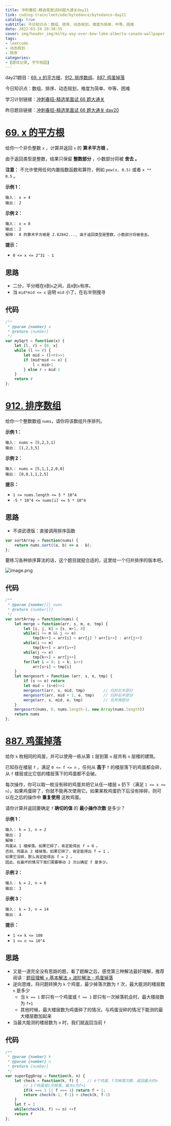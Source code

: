 ```yaml
---
title: 冲刺春招-精选笔面试66题大通关day21
link: coding-train/leetcode/bytedance/bytedance-day21
catalog: true
subtitle: 今日知识点：数组、排序、动态规划，难度为简单、中等、困难
date: 2022-03-28 20:30:55
cover: img/header_img/milky-way-over-bow-lake-alberta-canada-wallpaper-for-1920x1080-63-873.jpg
tags:
- leetcode
- 动态规划
- 排序
categories:
- [题目记录, 字节校园]
---
```


day21题目：[69. x 的平方根](https://leetcode-cn.com/problems/sqrtx/)、[912. 排序数组](https://leetcode-cn.com/problems/sort-an-array/)、[887. 鸡蛋掉落](https://leetcode-cn.com/problems/super-egg-drop/)

今日知识点：数组、排序、动态规划，难度为简单、中等、困难

学习计划链接：[冲刺春招-精选笔面试 66 题大通关](https://leetcode-cn.com/study-plan/bytedancecampus/?progress=dcmyjb3)

昨日题目链接：[冲刺春招-精选笔面试 66 题大通关 day20](https://juejin.cn/post/7079764184023433230)

# [69. x 的平方根](https://leetcode-cn.com/problems/sqrtx/)

给你一个非负整数 `x` ，计算并返回 `x` 的 **算术平方根** 。

由于返回类型是整数，结果只保留 **整数部分** ，小数部分将被 **舍去 。**

**注意：** 不允许使用任何内置指数函数和算符，例如 `pow(x, 0.5)` 或者 `x ** 0.5` 。

**示例 1：**

```
输入： x = 4
输出： 2
```

**示例 2：**

```
输入： x = 8
输出： 2
解释： 8 的算术平方根是 2.82842..., 由于返回类型是整数，小数部分将被舍去。
```

**提示：**

-   `0 <= x <= 2^31 - 1`

## 思路
- 二分，平分根在`0`到`x`之间，且`0`到`x`有序。
- 当 `mid*mid <= x` 说明 `mid` 小了，在右半侧搜寻
## 代码
```javascript
/**
 * @param {number} x
 * @return {number}
 */
var mySqrt = function(x) {
    let [l, r] = [0, x]
    while (l <= r) {
        let mid = (l+r)>>1
        if (mid*mid <= x) {
            l = mid+1
        } else r = mid-1
    }
    return r
};
```
# [912. 排序数组](https://leetcode-cn.com/problems/sort-an-array/)

给你一个整数数组 `nums`，请你将该数组升序排列。

**示例 1：**

```
输入： nums = [5,2,3,1]
输出： [1,2,3,5]
```

**示例 2：**

```
输入： nums = [5,1,1,2,0,0]
输出： [0,0,1,1,2,5]
```

**提示：**

-   `1 <= nums.length <= 5 * 10^4`
-   `-5 * 10^4 <= nums[i] <= 5 * 10^4`

## 思路
- 不讲武德版：直接调用排序函数
```javascript
var sortArray = function(nums) {
    return nums.sort((a, b) => a - b);
};
```
要练习各种排序算法的话，这个题目就挺合适的，这里给一个归并排序的版本吧。

![image.png](https://backblaze.cosine.ren/juejin/2bd159fb46df41c193aeaa62e5dcf87e~tplv-k3u1fbpfcp-watermark.png)
## 代码
```javascript
/**
 * @param {number[]} nums
 * @return {number[]}
 */
var sortArray = function(nums) {
    let merge = function(arr, s, m, e, tmp) {
        let [i, j, k] = [s, m+1, 0]
        while(i <= m && j <= e)
            tmp[k++] = arr[i] < arr[j] ? arr[i++] : arr[j++]
        while(i <= m) 
            tmp[k++] = arr[i++]
        while(j <= e)
            tmp[k++] = arr[j++]
        for(let i = 0; i < k; i++) 
            arr[s+i] = tmp[i]
    }
    let mergesort = function (arr, s, e, tmp) {
        if (s >= e) return
        let mid = (s+e)>>1
        mergesort(arr, s, mid, tmp)        // 归并左半部分
        mergesort(arr, mid + 1, e, tmp)    // 归并右半部分
        merge(arr, s, mid, e, tmp)         // 合并两部分
    }
    mergesort(nums, 0, nums.length-1, new Array(nums.length))
    return nums
};
```
# [887. 鸡蛋掉落](https://leetcode-cn.com/problems/super-egg-drop/)

给你 `k` 枚相同的鸡蛋，并可以使用一栋从第 `1` 层到第 `n` 层共有 `n` 层楼的建筑。

已知存在楼层 `f` ，满足 `0 <= f <= n` ，任何从 **高于** `f` 的楼层落下的鸡蛋都会碎，从 `f` 楼层或比它低的楼层落下的鸡蛋都不会破。

每次操作，你可以取一枚没有碎的鸡蛋并把它从任一楼层 `x` 扔下（满足 `1 <= x <= n`）。如果鸡蛋碎了，你就不能再次使用它。如果某枚鸡蛋扔下后没有摔碎，则可以在之后的操作中 **重复使用** 这枚鸡蛋。

请你计算并返回要确定 `f` **确切的值** 的 **最小操作次数** 是多少？

**示例 1：**

```
输入： k = 1, n = 2
输出： 2
解释：
鸡蛋从 1 楼掉落。如果它碎了，肯定能得出 f = 0 。 
否则，鸡蛋从 2 楼掉落。如果它碎了，肯定能得出 f = 1 。 
如果它没碎，那么肯定能得出 f = 2 。 
因此，在最坏的情况下我们需要移动 2 次以确定 f 是多少。 
```

**示例 2：**

```
输入： k = 2, n = 6
输出： 3
```

**示例 3：**

```
输入： k = 3, n = 14
输出： 4
```

**提示：**
-   `1 <= k <= 100`
-   `1 <= n <= 10^4`

## 思路
- 又是一道完全没有思路的题，看了题解之后，感觉第三种解法最好理解，推荐阅读：[题目理解 + 基本解法 + 进阶解法 - 鸡蛋掉落](https://leetcode-cn.com/problems/super-egg-drop/solution/ji-ben-dong-tai-gui-hua-jie-fa-by-labuladong/)
- 逆向思维，将问题转换为 `k` 个鸡蛋，最少掉落次数为 `f` 次，最大能测的楼层数 `n` 是多少
    - 当 `k == 1` 即只有一个鸡蛋或 `f == 1` 即只有一次掉落机会时，最大楼层数为 `f+1`
    - 其他时候，最大楼层数为鸡蛋碎了的情况，与鸡蛋没碎的情况下能测的最大楼层数加起来
- 当最大能测的楼层数为 `n` 时，我们就返回当前 `f`
## 代码
```javascript
/**
 * @param {number} k
 * @param {number} n
 * @return {number}
 */
var superEggDrop = function(k, n) {
    let check = function(k, f) {    // k个鸡蛋，f次掉落次数，返回最大的n
        // 1个鸡蛋或1次掉落，最大n为f+1
        if(k === 1 || f === 1) return f + 1;
        return check(k-1, f-1) + check(k, f-1)
    }
    let f = 1
    while(check(k, f) <= n) ++f
    return f
};
```